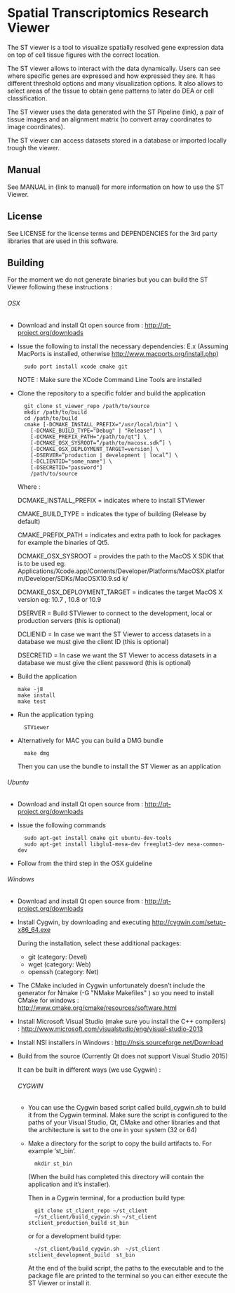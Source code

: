 # Spatial Transcriptomics Research Viewer

The ST viewer is a tool to visualize spatially resolved gene
expression data on top of cell tissue figures with the correct
location.

The ST viewer allows to interact with the data dynamically.
Users can see where specific genes are expressed and how
expressed they are. It has different threshold options
and many visualization options. It also allows
to select areas of the tissue to obtain gene patterns
to later do DEA or cell classification. 

The ST viewer uses the data generated with the ST Pipeline (link), 
a pair of tissue images and an alignment matrix (to convert
array coordinates to image coordinates). 

The ST viewer can access datasets stored in a database
or imported locally trough the viewer. 

## Manual
See MANUAL in (link to manual) for more information
on how to use the ST Viewer.

## License
See LICENSE for the license terms and DEPENDENCIES for the 3rd party
libraries that are used in this software.

## Building
For the moment we do not generate binaries
but you can build the ST Viewer following these
instructions :

###### OSX
* Download and install Qt open source from : http://qt-project.org/downloads

* Issue the following to install the necessary dependencies:
  E.x (Assuming MacPorts is installed, otherwise http://www.macports.org/install.php)
        
        sudo port install xcode cmake git

    NOTE : Make sure the XCode Command Line Tools are installed
* Clone the repository to a specific folder and build the application

        git clone st_viewer_repo /path/to/source
        mkdir /path/to/build
        cd /path/to/build
        cmake [-DCMAKE_INSTALL_PREFIX="/usr/local/bin"] \
          [-DCMAKE_BUILD_TYPE="Debug" | "Release"] \
          [-DCMAKE_PREFIX_PATH="/path/to/qt"] \
          [-DCMAKE_OSX_SYSROOT=”/path/to/macosx.sdk”] \
          [-DCMAKE_OSX_DEPLOYMENT_TARGET=version] \
          [-DSERVER=”production | development | local”] \
          [-DCLIENTID="some_name"] \
          [-DSECRETID="password"]
          /path/to/source

    Where : 

    DCMAKE_INSTALL_PREFIX = indicates where to install STViewer

    CMAKE_BUILD_TYPE = indicates the type of building (Release by default)

    CMAKE_PREFIX_PATH = indicates and extra path to look for packages for example the
    binaries of Qt5.

    DCMAKE_OSX_SYSROOT = provides the path to the MacOS X SDK that is to be used
    eg: Applications/Xcode.app/Contents/Developer/Platforms/MacOSX.platform/Developer/SDKs/MacOSX10.9.sd    k/

    DCMAKE_OSX_DEPLOYMENT_TARGET = indicates the target MacOS X version
    eg: 10.7 , 10.8 or 10.9
    
    DSERVER = Build STViewer to connect to the development, local or production servers (this is            optional)

    DCLIENID = In case we want the ST Viewer to access datasets in a database we must
    give the client ID (this is optional)

    DSECRETID = In case we want the ST Viewer to access datasets in a database we must
    give the client password (this is optional) 

*   Build the application

        make -j8 
        make install
        make test
    
* Run the application typing

        STViewer
        
* Alternatively for MAC you can build a DMG bundle 

        make dmg
        
    Then you can use the bundle to install the ST Viewer as an application

###### Ubuntu
* Download and install Qt open source from : http://qt-project.org/downloads
* Issue the following commands

        sudo apt-get install cmake git ubuntu-dev-tools
        sudo apt-get install libglu1-mesa-dev freeglut3-dev mesa-common-dev

* Follow from the third step in the OSX guideline

###### Windows
* Download and install Qt open source from : http://qt-project.org/downloads
* Install Cygwin, by downloading and executing http://cygwin.com/setup-x86_64.exe

    During the installation, select these additional packages:

    * git (category: Devel)
    * wget (category: Web)
    * openssh (category: Net)

* The CMake included in Cygwin unfortunately doesn’t include
the generator for Nmake (-G "NMake Makefiles" ) so you need to
install CMake for windows : http://www.cmake.org/cmake/resources/software.html

* Install Microsoft Visual Studio (make sure you install the C++ compilers) : http://www.microsoft.com/visualstudio/eng/visual-studio-2013

* Install NSI installers in Windows : http://nsis.sourceforge.net/Download

* Build from the source (Currently Qt does not support Visual Studio 2015)

    It can be built in different ways (we use Cygwin) :
    ###### CYGWIN
    - You can use the Cygwin based script called build_cygwin.sh to build it from the      Cygwin terminal.
    Make sure the script is configured to the paths of your Visual Studio, Qt,
    CMake and other libraries and that the architecture is set to the one in your          system (32 or 64)

    - Make a directory for the script to copy the build artifacts to. For example          ‘st_bin’.

            mkdir st_bin

        (When the build has completed this directory will contain the application and          it’s installer).
        
        Then in a Cygwin terminal, for a production build type:
        
            git clone st_client_repo ~/st_client
            ~/st_client/build_cygwin.sh ~/st_client stclient_production_build st_bin

        or for a development build type:

            ~/st_client/build_cygwin.sh  ~/st_client  stclient_development_build  st_bin

        At the end of the build script, the paths to the executable and to the package
        file are printed to the terminal so you can either execute the ST Viewer or install it.
    

